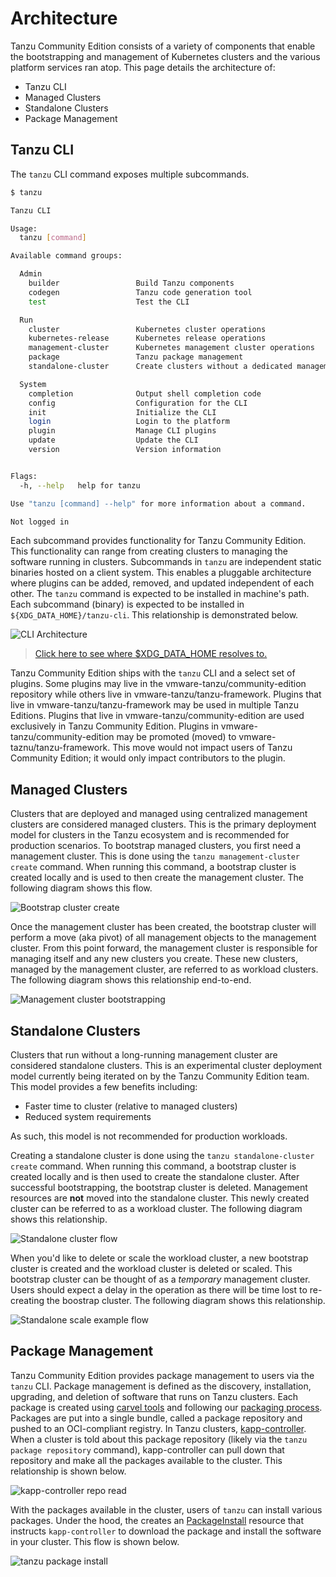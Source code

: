 # Architecture

Tanzu Community Edition consists of a variety of components that enable the
bootstrapping and management of Kubernetes clusters and the various platform
services ran atop. This page details the architecture of:

* Tanzu CLI
* Managed Clusters
* Standalone Clusters
* Package Management

## Tanzu CLI

The `tanzu` CLI command exposes multiple subcommands.

```sh
$ tanzu

Tanzu CLI

Usage:
  tanzu [command]

Available command groups:

  Admin
    builder                 Build Tanzu components
    codegen                 Tanzu code generation tool
    test                    Test the CLI

  Run
    cluster                 Kubernetes cluster operations
    kubernetes-release      Kubernetes release operations
    management-cluster      Kubernetes management cluster operations
    package                 Tanzu package management
    standalone-cluster      Create clusters without a dedicated management cluster

  System
    completion              Output shell completion code
    config                  Configuration for the CLI
    init                    Initialize the CLI
    login                   Login to the platform
    plugin                  Manage CLI plugins
    update                  Update the CLI
    version                 Version information


Flags:
  -h, --help   help for tanzu

Use "tanzu [command] --help" for more information about a command.

Not logged in
```

Each subcommand provides functionality for Tanzu Community Edition. This
functionality can range from creating clusters to managing the software running
in clusters. Subcommands in `tanzu` are independent static binaries hosted on a
client system. This enables a pluggable architecture where plugins can be added,
removed, and updated independent of each other. The `tanzu` command is expected
to be installed in machine's path. Each subcommand (binary) is expected to be
installed in `${XDG_DATA_HOME}/tanzu-cli`. This relationship is demonstrated
below.

![CLI Architecture](../../img/cli-arch.png)

> [Click here to see where $XDG_DATA_HOME resolves
> to.](https://github.com/adrg/xdg#xdg-base-directory)

Tanzu Community Edition ships with the `tanzu` CLI and a select set of plugins.
Some plugins may live in the vmware-tanzu/community-edition repository while
others live in vmware-tanzu/tanzu-framework. Plugins that live in
vmware-tanzu/tanzu-framework may be used in multiple Tanzu Editions. Plugins
that live in vmware-tanzu/community-edition are used exclusively in Tanzu
Community Edition. Plugins in vmware-tanzu/community-edition may be promoted
(moved) to vmware-taznu/tanzu-framework. This move would not impact users of
Tanzu Community Edition; it would only impact contributors to the plugin.

## Managed Clusters

Clusters that are deployed and managed using centralized management clusters are
considered managed clusters. This is the primary deployment model for clusters
in the Tanzu ecosystem and is recommended for production scenarios. To bootstrap
managed clusters, you first need a management cluster.  This is done using the
`tanzu management-cluster create` command. When running this command, a
bootstrap cluster is created locally and is used to then create the management
cluster. The following diagram shows this flow.

![Bootstrap cluster create](../../img/bootstrap-cluster-create.png)

Once the management cluster has been created, the bootstrap cluster will perform
a move (aka pivot) of all management objects to the management cluster. From
this point forward, the management cluster is responsible for managing itself
and any new clusters you create. These new clusters, managed by the management
cluster, are referred to as workload clusters. The following diagram shows this
relationship end-to-end.

![Management cluster bootstrapping](../../img/management-cluster-flow.png)

## Standalone Clusters 

Clusters that run without a long-running management cluster are considered
standalone clusters. This is an experimental cluster deployment model currently
being iterated on by the Tanzu Community Edition team. This model provides a few
benefits including:

* Faster time to cluster (relative to managed clusters)
* Reduced system requirements

As such, this model is not recommended for production workloads.

Creating a standalone cluster is done using the `tanzu standalone-cluster
create` command. When running this command, a bootstrap cluster is created
locally and is then used to create the standalone cluster. After successful
bootstrapping, the bootstrap cluster is deleted. Management resources are
**not** moved into the standalone cluster. This newly created cluster can be
referred to as a workload cluster.  The following diagram shows this
relationship.

![Standalone cluster flow](../../img/standalone-cluster-flow.png)

When you'd like to delete or scale the workload cluster, a new bootstrap
cluster is created and the workload cluster is deleted or scaled. This bootstrap
cluster can be thought of as a _temporary_ management cluster. Users should
expect a delay in the operation as there will be time lost to re-creating the
boostrap cluster. The following diagram shows this relationship.

![Standalone scale example flow](../../img/flow-for-standalone-mutation.png)

## Package Management

Tanzu Community Edition provides package management to users via the `tanzu`
CLI. Package management is defined as the discovery, installation, upgrading,
and deletion of software that runs on Tanzu clusters. Each package is created
using [carvel tools](https://carvel.dev/) and following our [packaging
process](designs/package-packaging). Packages are put into a single bundle,
called a package repository and pushed to an OCI-compliant registry. In Tanzu
clusters, [kapp-controller](https://carvel.dev/kapp-controller). When a cluster
is told about this package repository (likely via the `tanzu package repository`
command), kapp-controller can pull down that repository and make all the packages
available to the cluster. This relationship is shown below.

![kapp-controller repo read](../../img/tanzu-carvel-new-apis.png)

With the packages available in the cluster, users of `tanzu` can install various
packages. Under the hood, the creates an [PackageInstall](https://carvel.dev/kapp-controller/docs/latest/packaging/#packageinstall) resource that
instructs `kapp-controller` to download the package and install the software in
your cluster. This flow is shown below.

![tanzu package install](../../img/tanzu-package-install-2.png)
